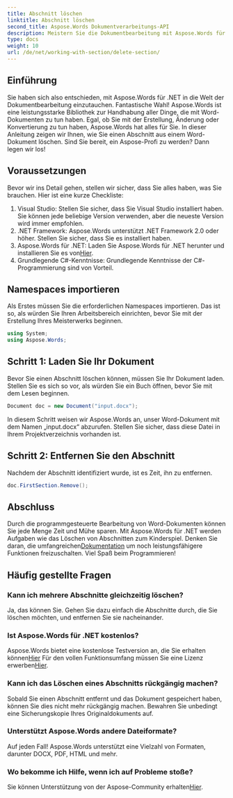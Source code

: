 ```yaml
---
title: Abschnitt löschen
linktitle: Abschnitt löschen
second_title: Aspose.Words Dokumentverarbeitungs-API
description: Meistern Sie die Dokumentbearbeitung mit Aspose.Words für .NET. Erfahren Sie, wie Sie in wenigen einfachen Schritten Abschnitte aus Word-Dokumenten löschen.
type: docs
weight: 10
url: /de/net/working-with-section/delete-section/
---
```

## Einführung

Sie haben sich also entschieden, mit Aspose.Words für .NET in die Welt der Dokumentbearbeitung einzutauchen. Fantastische Wahl! Aspose.Words ist eine leistungsstarke Bibliothek zur Handhabung aller Dinge, die mit Word-Dokumenten zu tun haben. Egal, ob Sie mit der Erstellung, Änderung oder Konvertierung zu tun haben, Aspose.Words hat alles für Sie. In dieser Anleitung zeigen wir Ihnen, wie Sie einen Abschnitt aus einem Word-Dokument löschen. Sind Sie bereit, ein Aspose-Profi zu werden? Dann legen wir los!

## Voraussetzungen

Bevor wir ins Detail gehen, stellen wir sicher, dass Sie alles haben, was Sie brauchen. Hier ist eine kurze Checkliste:

1. Visual Studio: Stellen Sie sicher, dass Sie Visual Studio installiert haben. Sie können jede beliebige Version verwenden, aber die neueste Version wird immer empfohlen.
2. .NET Framework: Aspose.Words unterstützt .NET Framework 2.0 oder höher. Stellen Sie sicher, dass Sie es installiert haben.
3. Aspose.Words für .NET: Laden Sie Aspose.Words für .NET herunter und installieren Sie es von[Hier](https://releases.aspose.com/words/net/).
4. Grundlegende C#-Kenntnisse: Grundlegende Kenntnisse der C#-Programmierung sind von Vorteil.

## Namespaces importieren

Als Erstes müssen Sie die erforderlichen Namespaces importieren. Das ist so, als würden Sie Ihren Arbeitsbereich einrichten, bevor Sie mit der Erstellung Ihres Meisterwerks beginnen.

```csharp
using System;
using Aspose.Words;
```

## Schritt 1: Laden Sie Ihr Dokument

Bevor Sie einen Abschnitt löschen können, müssen Sie Ihr Dokument laden. Stellen Sie es sich so vor, als würden Sie ein Buch öffnen, bevor Sie mit dem Lesen beginnen.

```csharp
Document doc = new Document("input.docx");
```

In diesem Schritt weisen wir Aspose.Words an, unser Word-Dokument mit dem Namen „input.docx“ abzurufen. Stellen Sie sicher, dass diese Datei in Ihrem Projektverzeichnis vorhanden ist.

## Schritt 2: Entfernen Sie den Abschnitt

Nachdem der Abschnitt identifiziert wurde, ist es Zeit, ihn zu entfernen.

```csharp
doc.FirstSection.Remove();
```


## Abschluss

 Durch die programmgesteuerte Bearbeitung von Word-Dokumenten können Sie jede Menge Zeit und Mühe sparen. Mit Aspose.Words für .NET werden Aufgaben wie das Löschen von Abschnitten zum Kinderspiel. Denken Sie daran, die umfangreichen[Dokumentation](https://reference.aspose.com/words/net/) um noch leistungsfähigere Funktionen freizuschalten. Viel Spaß beim Programmieren!

## Häufig gestellte Fragen

### Kann ich mehrere Abschnitte gleichzeitig löschen?
Ja, das können Sie. Gehen Sie dazu einfach die Abschnitte durch, die Sie löschen möchten, und entfernen Sie sie nacheinander.

### Ist Aspose.Words für .NET kostenlos?
 Aspose.Words bietet eine kostenlose Testversion an, die Sie erhalten können[Hier](https://releases.aspose.com/) Für den vollen Funktionsumfang müssen Sie eine Lizenz erwerben[Hier](https://purchase.aspose.com/buy).

### Kann ich das Löschen eines Abschnitts rückgängig machen?
Sobald Sie einen Abschnitt entfernt und das Dokument gespeichert haben, können Sie dies nicht mehr rückgängig machen. Bewahren Sie unbedingt eine Sicherungskopie Ihres Originaldokuments auf.

### Unterstützt Aspose.Words andere Dateiformate?
Auf jeden Fall! Aspose.Words unterstützt eine Vielzahl von Formaten, darunter DOCX, PDF, HTML und mehr.

### Wo bekomme ich Hilfe, wenn ich auf Probleme stoße?
 Sie können Unterstützung von der Aspose-Community erhalten[Hier](https://forum.aspose.com/c/words/8).
